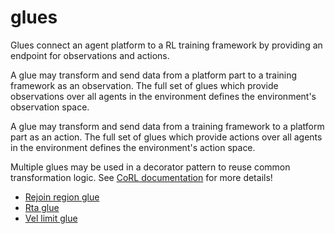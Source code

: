 # glues

Glues connect an agent platform to a RL training framework
by providing an endpoint for observations and actions.

A glue may transform and send data from a platform part
to a training framework as an observation. The full set of
glues which provide observations over all agents in the
environment defines the environment's observation space.

A glue may transform and send data from a training
framework to a platform part as an action. The full set
of glues which provide actions over all agents in the
environment defines the environment's action space.

Multiple glues may be used in a decorator pattern to 
reuse common transformation logic. See [CoRL
documentation](https://act3-rl.github.com/act3-ace/corl/reference/glues/__init__/) for more details!

- [Rejoin region glue](../../reference/glues/rejoin_region_glue.md)
- [Rta glue](../../reference/glues/rta_glue.md)
- [Vel limit glue](../../reference/glues/vel_limit_glue.md)
